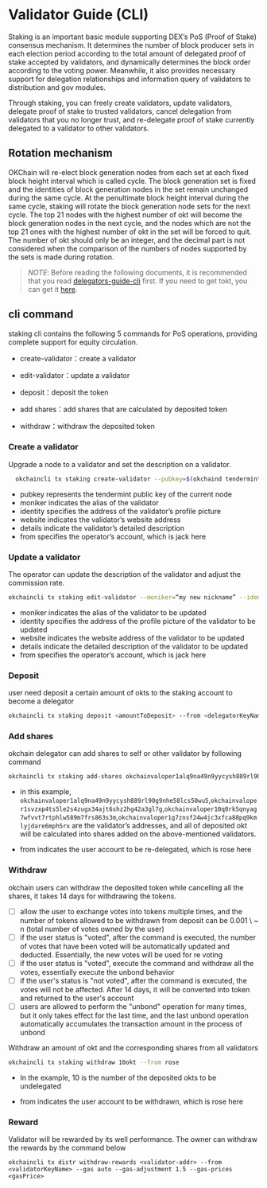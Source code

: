 
# Validator Guide (CLI)
<!--
order: 2
-->


Staking is an important basic module supporting DEX’s PoS (Proof of Stake) consensus mechanism. It determines the number of block producer sets in each election period according to the total amount of delegated proof of stake accepted by validators, and dynamically determines the block order according to the voting power. Meanwhile, it also provides necessary support for delegation relationships and information query of validators to distribution and gov modules.

Through staking, you can freely create validators, update validators, delegate proof of stake to trusted validators, cancel delegation from validators that you no longer trust, and re-delegate proof of stake currently delegated to a validator to other validators.

## Rotation mechanism

OKChain will re-elect block generation nodes from each set at each fixed block height interval which is called cycle. The block generation set is fixed and the identities of block generation nodes in the set remain unchanged during the same cycle. At the penultimate block height interval during the same cycle, staking will rotate the block generation node sets for the next cycle. The top 21 nodes with the highest number of okt will become the block generation nodes in the next cycle, and the nodes which are not the top 21 ones with the highest number of okt in the set will be forced to quit. The number of okt should only be an integer, and the decimal part is not considered when the comparison of the numbers of nodes supported by the sets is made during rotation.

> _NOTE_: Before reading the following documents, it is recommended that you read [delegators-guide-cli](../delegators/delegators-guide-cli.html) first. If you need to get tokt, you can get it [here](https://www.okex.com/drawdex).

## cli command
staking cli contains the following 5 commands for PoS operations, providing complete support for equity circulation.


*  create-validator：create a validator

*  edit-validator：update a validator

*  deposit：deposit the token 

*  add shares：add shares that are calculated by deposited token

*  withdraw：withdraw the deposited token

### Create a validator

Upgrade a node to a validator and set the description on a validator.

```bash
  okchaincli tx staking create-validator --pubkey=$(okchaind tendermint show-validator) --moniker="my nickname" --identity="logo|||http://mywebsite/pic/logo.jpg" --website="http://mywebsite" --details="my slogan" --from jack
```

* pubkey represents the tendermint public key of the current node
* moniker indicates the alias of the validator
* identity specifies the address of the validator’s profile picture
* website indicates the validator’s website address
* details indicate the validator’s detailed description
* from specifies the operator’s account, which is jack here

### Update a validator

The operator can update the description of the validator and adjust the commission rate.

```bash
okchaincli tx staking edit-validator --moniker=“my new nickname” --identity="logo|||http://mynewwebsite/pic/newlogo.jpg" --website="http://mynewwebsite" --details="my new slogan"  --from jack
```

- moniker indicates the alias of the validator to be updated
- identity specifies the address of the profile picture of the validator to be updated
- website indicates the website address of the validator to be updated
- details indicate the detailed description of the validator to be updated
- from specifies the operator’s account, which is jack here

### Deposit
user need deposit a certain amount of okts to the staking account to become a delegator
```bash
okchaincli tx staking deposit <amountToDeposit> --from <delegatorKeyName> --gas auto --gas-adjustment 1.5 --gas-prices <gasPrice>
```

### Add shares

okchain delegator can add shares to self or other validator by following command

```bash
okchaincli tx staking add-shares okchainvaloper1alq9na49n9yycysh889rl90g9nhe58lcs50wu5,okchainvaloper1svzxp4ts5le2s4zugx34ajt6shz2hg42a3gl7g,okchainvaloper10q0rk5qnyag7wfvvt7rtphlw589m7frs863s3m,okchainvaloper1g7znsf24w4jc3xfca88pq9kmlyjdare6mph5rx --from <delegatorKeyName>
```

* in this example, `okchainvaloper1alq9na49n9yycysh889rl90g9nhe58lcs50wu5`,`okchainvaloper1svzxp4ts5le2s4zugx34ajt6shz2hg42a3gl7g`,`okchainvaloper10q0rk5qnyag7wfvvt7rtphlw589m7frs863s3m`,`okchainvaloper1g7znsf24w4jc3xfca88pq9kmlyjdare6mph5rx` are the validator’s addresses, and all of deposited okt will be calculated into shares added on the above-mentioned validators.

* from indicates the user account to be re-delegated, which is rose here

### Withdraw

okchain users can withdraw the deposited token while cancelling all the shares, it takes 14 days for withdrawing the tokens.

   - [ ] allow the user to exchange votes into tokens multiple times, and the number of tokens allowed to be withdrawn from deposit can be 0.001 \ ~ n (total number of votes owned by the user)
   - [ ] if the user status is "voted", after the command is executed, the number of votes that have been voted will be automatically updated and deducted. Essentially, the new votes will be used for re voting
   - [ ] if the user status is "voted", execute the command and withdraw all the votes, essentially execute the unbond behavior
   - [ ] if the user's status is "not voted", after the command is executed, the votes will not be affected. After 14 days, it will be converted into token and returned to the user's account
   - [ ] users are allowed to perform the "unbond" operation for many times, but it only takes effect for the last time, and the last unbond operation automatically accumulates the transaction amount in the process of unbond

Withdraw an amount of okt and the corresponding shares from all validators

```bash
okchaincli tx staking withdraw 10okt --from rose
```

* In the example, 10 is the number of the deposited okts to be undelegated

* from indicates the user account to be withdrawn, which is rose here

### Reward

Validator will be rewarded by its well performance. The owner can withdraw the rewards by the command below

```
okchaincli tx distr withdraw-rewards <validator-addr> --from <validatorKeyName> --gas auto --gas-adjustment 1.5 --gas-prices <gasPrice>
```
